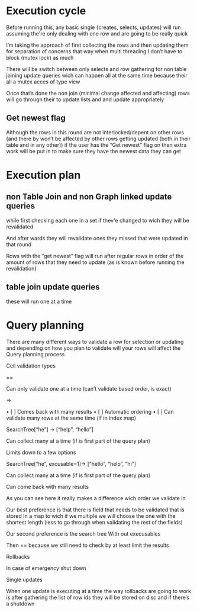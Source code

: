 # Execution cycle


Before running this, any basic single {creates, selects, updates} will run assuming the're only dealing with one row and are going to be really quick 

I’m taking the approach of first collecting the rows and then updating them for separation of concerns that way when multi threading I don’t have to block (mutex lock) as much


There will be switch between only selects and row gathering for non table joining update queries wich can happen all at the same time because their all a mutex acces of type view 

Once that’s done the non join (minimal change affected and affecting) rows will go through their to update lists and and update appropriately 



## Get newest flag 

Although the rows in this round are not interlocked/depent on other rows (and there by won’t be affected by other rows getting updated (both in their table and in any other)) if the user has the “Get newest” flag on then extra work will be put in to make sure they have the newest data they can get



# Execution plan 

## non Table Join and non Graph linked update queries

while first checking each one in a set if thev'e changed to wich they will be revalidated 

And after wards they will revalidate ones they missed that were updated in that round


Rows with the “get newest” flag will run after regular rows in order of the amount of rows that they need to update (as is known before running the revalidation)


## table join update queries
these will run one at a time 


# Query planning

There are many different ways to validate a row for selection or updating and depending on how you plan to validate will your rows will affect the Query planning process


Cell validation types


== 

Can only validate one at a time  (can’t validate based order, is exact)


=> 

•⁠  ⁠[ ] Comes back with many results 
•⁠  ⁠[ ] Automatic ordering 
•⁠  ⁠[ ] Can validate many rows at the same time (if in index map)


SearchTree[“he”] -> [“help”, “hello”]

Can collect many at a time (if is first part of the query plan)

Limits down to a few options


SearchTree[“he”, excusable=1]-> [“hello”, “help”, “hi”]

Can collect many at a time (if is first part of the query plan)

Can come back with many results


As you can see here it really makes a difference wich order we validate in 

Our best preference is that there is field that needs to be validated that is stored In a map to wich if we multiple we will choose the one with the shortest length (less to go through when validating the rest of the fields)

Our second preference is the search tree 
With out execusables


Then == because we still need to check by at least limit the results


Rollbacks

In case of emergency shut down


Single updates 

When one update is executing at a time the way rollbacks are going to work is after gathering the list of row ids they will be stored on disc and if there’s a shutdown